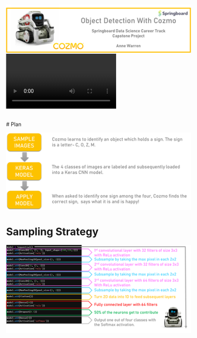 ![](04_Documentation/Images/cozmoppt.png)
![Watch this intro from Cozmo](https://user-images.githubusercontent.com/68656802/116004638-41730a80-a5c9-11eb-9c07-291fdd2ff7bb.mp4)

<br>
# Plan
<br>

![](04_Documentation/Images/plan.png)
<br>

# Sampling Strategy


![](04_Documentation/Images/modeldetailed.png)
